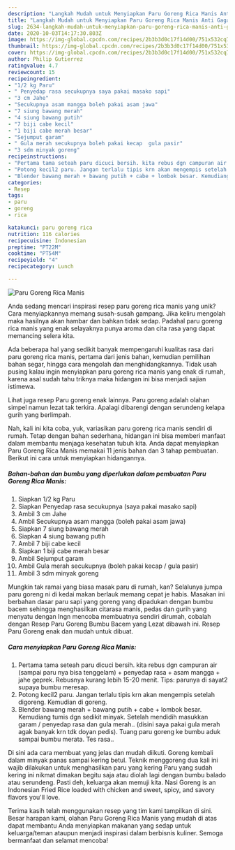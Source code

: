 ```yaml
---
description: "Langkah Mudah untuk Menyiapkan Paru Goreng Rica Manis Anti Gagal"
title: "Langkah Mudah untuk Menyiapkan Paru Goreng Rica Manis Anti Gagal"
slug: 2634-langkah-mudah-untuk-menyiapkan-paru-goreng-rica-manis-anti-gagal
date: 2020-10-03T14:17:30.803Z
image: https://img-global.cpcdn.com/recipes/2b3b3d0c17f14d00/751x532cq70/paru-goreng-rica-manis-foto-resep-utama.jpg
thumbnail: https://img-global.cpcdn.com/recipes/2b3b3d0c17f14d00/751x532cq70/paru-goreng-rica-manis-foto-resep-utama.jpg
cover: https://img-global.cpcdn.com/recipes/2b3b3d0c17f14d00/751x532cq70/paru-goreng-rica-manis-foto-resep-utama.jpg
author: Philip Gutierrez
ratingvalue: 4.7
reviewcount: 15
recipeingredient:
- "1/2 kg Paru"
- " Penyedap rasa secukupnya saya pakai masako sapi"
- "3 cm Jahe"
- "Secukupnya asam mangga boleh pakai asam jawa"
- "7 siung bawang merah"
- "4 siung bawang putih"
- "7 biji cabe kecil"
- "1 biji cabe merah besar"
- "Sejumput garam"
- " Gula merah secukupnya boleh pakai kecap  gula pasir"
- "3 sdm minyak goreng"
recipeinstructions:
- "Pertama tama seteah paru dicuci bersih. kita rebus dgn campuran air (sampai paru nya bisa tenggelam) + penyedap rasa + asam mangga + jahe geprek. Rebusnya kurang lebih 15-20 menit. Tips: parunya di sayat2 supaya bumbu meresap."
- "Potong kecil2 paru. Jangan terlalu tipis krn akan mengempis setelah digoreng. Kemudian di goreng."
- "Blender bawang merah + bawang putih + cabe + lombok besar. Kemudiang tumis dgn sedikit minyak. Setelah mendidih masukkan garam / penyedap rasa dan gula merah.. (disini saya pakai gula merah agak banyak krn tdk doyan pedis). Tuang paru goreng ke bumbu aduk sampai bumbu merata. Tes rasa.."
categories:
- Resep
tags:
- paru
- goreng
- rica

katakunci: paru goreng rica 
nutrition: 116 calories
recipecuisine: Indonesian
preptime: "PT22M"
cooktime: "PT54M"
recipeyield: "4"
recipecategory: Lunch

---
```



![Paru Goreng Rica Manis](https://img-global.cpcdn.com/recipes/2b3b3d0c17f14d00/751x532cq70/paru-goreng-rica-manis-foto-resep-utama.jpg)

Anda sedang mencari inspirasi resep paru goreng rica manis yang unik? Cara menyiapkannya memang susah-susah gampang. Jika keliru mengolah maka hasilnya akan hambar dan bahkan tidak sedap. Padahal paru goreng rica manis yang enak selayaknya punya aroma dan cita rasa yang dapat memancing selera kita.

Ada beberapa hal yang sedikit banyak mempengaruhi kualitas rasa dari paru goreng rica manis, pertama dari jenis bahan, kemudian pemilihan bahan segar, hingga cara mengolah dan menghidangkannya. Tidak usah pusing kalau ingin menyiapkan paru goreng rica manis yang enak di rumah, karena asal sudah tahu triknya maka hidangan ini bisa menjadi sajian istimewa.

Lihat juga resep Paru goreng enak lainnya. Paru goreng adalah olahan simpel namun lezat tak terkira. Apalagi dibarengi dengan serundeng kelapa gurih yang berlimpah.


Nah, kali ini kita coba, yuk, variasikan paru goreng rica manis sendiri di rumah. Tetap dengan bahan sederhana, hidangan ini bisa memberi manfaat dalam membantu menjaga kesehatan tubuh kita. Anda dapat menyiapkan Paru Goreng Rica Manis memakai 11 jenis bahan dan 3 tahap pembuatan. Berikut ini cara untuk menyiapkan hidangannya.

<!--inarticleads1-->

##### Bahan-bahan dan bumbu yang diperlukan dalam pembuatan Paru Goreng Rica Manis:

1. Siapkan 1/2 kg Paru
1. Siapkan  Penyedap rasa secukupnya (saya pakai masako sapi)
1. Ambil 3 cm Jahe
1. Ambil Secukupnya asam mangga (boleh pakai asam jawa)
1. Siapkan 7 siung bawang merah
1. Siapkan 4 siung bawang putih
1. Ambil 7 biji cabe kecil
1. Siapkan 1 biji cabe merah besar
1. Ambil Sejumput garam
1. Ambil  Gula merah secukupnya (boleh pakai kecap / gula pasir)
1. Ambil 3 sdm minyak goreng


Mungkin tak ramai yang biasa masak paru di rumah, kan? Selalunya jumpa paru goreng ni di kedai makan berlauk memang cepat je habis. Masakan ini berbahan dasar paru sapi yang goreng yang dipadukan dengan bumbu bacem sehingga menghasilkan citarasa manis, pedas dan gurih yang menyatu dengan Ingn mencoba membuatnya sendiri dirumah, cobalah dengan Resep Paru Goreng Bumbu Bacem yang Lezat dibawah ini. Resep Paru Goreng enak dan mudah untuk dibuat. 

<!--inarticleads2-->

##### Cara menyiapkan Paru Goreng Rica Manis:

1. Pertama tama seteah paru dicuci bersih. kita rebus dgn campuran air (sampai paru nya bisa tenggelam) + penyedap rasa + asam mangga + jahe geprek. Rebusnya kurang lebih 15-20 menit. Tips: parunya di sayat2 supaya bumbu meresap.
1. Potong kecil2 paru. Jangan terlalu tipis krn akan mengempis setelah digoreng. Kemudian di goreng.
1. Blender bawang merah + bawang putih + cabe + lombok besar. Kemudiang tumis dgn sedikit minyak. Setelah mendidih masukkan garam / penyedap rasa dan gula merah.. (disini saya pakai gula merah agak banyak krn tdk doyan pedis). Tuang paru goreng ke bumbu aduk sampai bumbu merata. Tes rasa..


Di sini ada cara membuat yang jelas dan mudah diikuti. Goreng kembali dalam minyak panas sampai kering betul. Teknik menggoreng dua kali ini wajib dilakukan untuk menghasilkan paru yang kering Paru yang sudah kering ini nikmat dimakan begitu saja atau diolah lagi dengan bumbu balado atau serundeng. Pasti deh, keluarga akan memuji kita. Nasi Goreng is an Indonesian Fried Rice loaded with chicken and sweet, spicy, and savory flavors you&#39;ll love. 

Terima kasih telah menggunakan resep yang tim kami tampilkan di sini. Besar harapan kami, olahan Paru Goreng Rica Manis yang mudah di atas dapat membantu Anda menyiapkan makanan yang sedap untuk keluarga/teman ataupun menjadi inspirasi dalam berbisnis kuliner. Semoga bermanfaat dan selamat mencoba!
